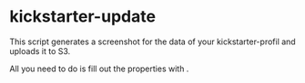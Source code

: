 kickstarter-update
==================

This script generates a screenshot for the data of your kickstarter-profil and uploads it to S3.

All you need to do is fill out the properties with <placeholders>.